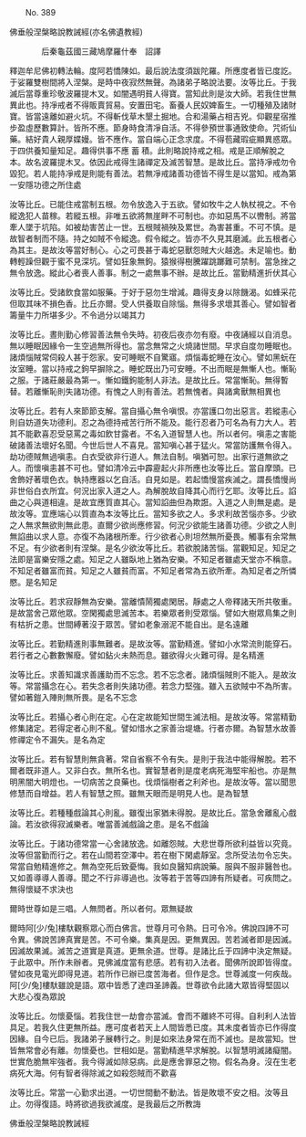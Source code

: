 ﻿　　No. 389

佛垂般涅槃略說教誡經(亦名佛遺教經)

　　　　后秦龜茲國三藏鳩摩羅什奉　詔譯


釋迦牟尼佛初轉法輪。度阿若憍陳如。最后說法度須跋陀羅。所應度者皆已度訖。于娑羅雙樹間將入涅槃。是時中夜寂然無聲。為諸弟子略說法要。汝等比丘。于我滅后當尊重珍敬波羅提木叉。如闇遇明貧人得寶。當知此則是汝大師。若我住世無異此也。持凈戒者不得販賣貿易。安置田宅。畜養人民奴婢畜生。一切種殖及諸財寶。皆當遠離如避火坑。不得斬伐草木墾土掘地。合和湯藥占相吉兇。仰觀星宿推步盈虛歷數算計。皆所不應。節身時食清凈自活。不得參預世事通致使命。咒術仙藥。結好貴人親厚媟嫚。皆不應作。當自端心正念求度。不得苞藏瑕疵顯異惑眾。于四供養知量知足。趣得供事不應			蓄						積。此則略說持戒之相。戒是正順解脫之本。故名波羅提木叉。依因此戒得生諸禪定及滅苦智慧。是故比丘。當持凈戒勿令毀犯。若人能持凈戒是則能有善法。若無凈戒諸善功德皆不得生是以當知。戒為第一安隱功德之所住處

汝等比丘。已能住戒當制五根。勿令放逸入于五欲。譬如牧牛之人執杖視之。不令縱逸犯人苗稼。若縱五根。非唯五欲將無崖畔不可制也。亦如惡馬不以轡制。將當牽人墜于坑陷。如被劫害苦止一世。五根賊禍殃及累世。為害甚重。不可不慎。是故智者制而不隨。持之如賊不令縱逸。假令縱之。皆亦不久見其磨滅。此五根者心為其主。是故汝等當好制心。心之可畏甚于毒蛇惡獸怨賊大火越逸。未足喻也。動轉輕躁但觀于蜜不見深坑。譬如狂象無鉤。猿猴得樹騰躍跳躑難可禁制。當急挫之無令放逸。縱此心者喪人善事。制之一處無事不辦。是故比丘。當勤精進折伏其心

汝等比丘。受諸飲食當如服藥。于好于惡勿生增減。趣得支身以除饑渴。如蜂采花但取其味不損色香。比丘亦爾。受人供養取自除惱。無得多求壞其善心。譬如智者籌量牛力所堪多少。不令過分以竭其力

汝等比丘。晝則勤心修習善法無令失時。初夜后夜亦勿有廢。中夜誦經以自消息。無以睡眠因緣令一生空過無所得也。當念無常之火燒諸世間。早求自度勿睡眠也。諸煩惱賊常伺殺人甚于怨家。安可睡眠不自驚寤。煩惱毒蛇睡在汝心。譬如黑蚖在汝室睡。當以持戒之鉤早摒除之。睡蛇既出乃可安睡。不出而眠是無慚人也。慚恥之服。于諸莊嚴最為第一。慚如鐵鉤能制人非法。是故比丘。常當慚恥。無得暫替。若離慚恥則失諸功德。有愧之人則有善法。若無愧者。與諸禽獸無相異也

汝等比丘。若有人來節節支解。當自攝心無令嗔恨。亦當護口勿出惡言。若縱恚心則自妨道失功德利。忍之為德持戒苦行所不能及。能行忍者乃可名為有力大人。若其不能歡喜忍受惡罵之毒如飲甘露者。不名入道智慧人也。所以者何。嗔恚之害能破諸善法壞好名聞。今世后世人不喜見。當知嗔心甚于猛火。常當防護無令得入。劫功德賊無過嗔恚。白衣受欲非行道人。無法自制。嗔猶可恕。出家行道無欲之人。而懷嗔恚甚不可也。譬如清冷云中霹靂起火非所應也汝等比丘。當自摩頭。已舍飾好著壞色衣。執持應器以乞自活。自見如是。若起憍慢當疾滅之。謂長憍慢尚非世俗白衣所宜。何況出家入道之人。為解脫故自降其心而行乞耶。汝等比丘。諂曲之心與道相違。是故宜應質直其心。當知諂曲但為欺誑。入道之人則無是處。是故汝等。宜應端心以質直為本汝等比丘。當知多欲之人。多求利故苦惱亦多。少欲之人無求無欲則無此患。直爾少欲尚應修習。何況少欲能生諸善功德。少欲之人則無諂曲以求人意。亦復不為諸根所牽。行少欲者心則坦然無所憂畏。觸事有余常無不足。有少欲者則有涅槃。是名少欲汝等比丘。若欲脫諸苦惱。當觀知足。知足之法即是富樂安隱之處。知足之人雖臥地上猶為安樂。不知足者雖處天堂亦不稱意。不知足者雖富而貧。知足之人雖貧而富。不知足者常為五欲所牽。為知足者之所憐愍。是名知足

汝等比丘。若求寂靜無為安樂。當離憒鬧獨處閑居。靜處之人帝釋諸天所共敬重。是故當舍己眾他眾。空閑獨處思滅苦本。若樂眾者則受眾惱。譬如大樹眾鳥集之則有枯折之患。世間縛著沒于眾苦。譬如老象溺泥不能自出。是名遠離

汝等比丘。若勤精進則事無難者。是故汝等。當勤精進。譬如小水常流則能穿石。若行者之心數數懈廢。譬如鉆火未熱而息。雖欲得火火難可得。是名精進

汝等比丘。求善知識求善護助而不忘念。若不忘念者。諸煩惱賊則不能入。是故汝等。常當攝念在心。若失念者則失諸功德。若念力堅強。雖入五欲賊中不為所害。譬如著鎧入陣則無所畏。是名不忘念

汝等比丘。若攝心者心則在定。心在定故能知世間生滅法相。是故汝等。常當精勤修集諸定。若得定者心則不亂。譬如惜水之家善治堤塘。行者亦爾。為智慧水故善修禪定令不漏失。是名為定

汝等比丘。若有智慧則無貪著。常自省察不令有失。是則于我法中能得解脫。若不爾者既非道人。又非白衣。無所名也。實智慧者則是度老病死海堅牢船也。亦是無明黑闇大明燈也。一切病苦之良藥也。伐煩惱樹者之利斧也。是故汝等。當以聞思修慧而自增益。若人有智慧之照。雖無天眼而是明見人也。是為智慧

汝等比丘。若種種戲論其心則亂。雖復出家猶未得脫。是故比丘。當急舍離亂心戲論。若汝欲得寂滅樂者。唯當善滅戲論之患。是名不戲論

汝等比丘。于諸功德常當一心舍諸放逸。如離怨賊。大悲世尊所欲利益皆以究竟。汝等但當勤而行之。若在山間若空澤中。若在樹下閑處靜室。念所受法勿令忘失。常當自勉精進修之。無為空死后致憂悔。我如良醫知病說藥。服與不服非醫咎也。又如善導導人善導。聞之不行非導過也。汝等若于苦等四諦有所疑者。可疾問之。無得懷疑不求決也

爾時世尊如是三唱。人無問者。所以者何。眾無疑故

爾時阿[少/兔]樓馱觀察眾心而白佛言。世尊月可令熱。日可令冷。佛說四諦不可令異。佛說苦諦真實是苦。不可令樂。集真是因。更無異因。苦若滅者即是因滅。因滅故果滅。滅苦之道實是真道。更無余道。世尊。是諸比丘于四諦中決定無疑。于此眾中。所作未辦者。見佛滅度當有悲感。若有初入法者。聞佛所說即皆得度。譬如夜見電光即得見道。若所作已辦已度苦海者。但作是念。世尊滅度一何疾哉。阿[少/兔]樓馱雖說是語。眾中皆悉了達四圣諦義。世尊欲令此諸大眾皆得堅固以大悲心復為眾說

汝等比丘。勿懷憂惱。若我住世一劫會亦當滅。會而不離終不可得。自利利人法皆具足。若我久住更無所益。應可度者若天上人間皆悉已度。其未度者皆亦已作得度因緣。自今已后。我諸弟子展轉行之。則是如來法身常在而不滅也。是故當知。世皆無常會必有離。勿懷憂也。世相如是。當勤精進早求解脫。以智慧明滅諸癡闇。世實危脆無牢強者。我今得滅如除惡病。此是應舍罪惡之物。假名為身。沒在生老病死大海。何有智者得除滅之如殺怨賊而不歡喜

汝等比丘。常當一心勤求出道。一切世間動不動法。皆是敗壞不安之相。汝等且止。勿得復語。時將欲過我欲滅度。是我最后之所教誨

佛垂般涅槃略說教誡經
